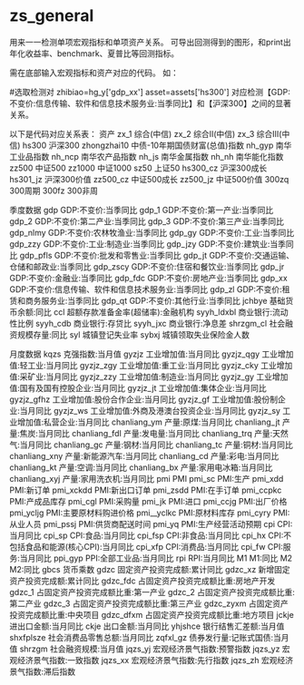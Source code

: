 # zs_general

用来一一检测单项宏观指标和单项资产关系。
可导出回测得到的图形，和print出年化收益率、benchmark、夏普比等回测指标。

需在底部输入宏观指标和资产对应的代码。
如：

#选取检测对
zhibiao=hg_y['gdp_xx']
asset=assets['hs300']
对应检测【GDP:不变价:信息传输、软件和信息技术服务业:当季同比】和【沪深300】之间的显著关系。

以下是代码对应关系表：
资产
zx_1	综合(中信)
zx_2	综合Ⅱ(中信)
zx_3	综合Ⅲ(中信)
hs300	沪深300
zhongzhai10	中债-10年期国债财富(总值)指数
nh_gyp	南华工业品指数
nh_ncp	南华农产品指数
nh_js	南华金属指数
nh_nh	南华能化指数
zz500	中证500
zz1000	中证1000
sz50	上证50
hs300_cz	沪深300成长
hs301_jz	沪深300价值
zz500_cz	中证500成长
zz500_jz	中证500价值
300zq	300周期
300fz	300非周

季度数据
gdp	GDP:不变价:当季同比
gdp_1	GDP:不变价:第一产业:当季同比
gdp_2	GDP:不变价:第二产业:当季同比
gdp_3	GDP:不变价:第三产业:当季同比
gdp_nlmy	GDP:不变价:农林牧渔业:当季同比
gdp_gy	GDP:不变价:工业:当季同比
gdp_zzy	GDP:不变价:工业:制造业:当季同比
gdp_jzy	GDP:不变价:建筑业:当季同比
gdp_pfls	GDP:不变价:批发和零售业:当季同比
gdp_jt	GDP:不变价:交通运输、仓储和邮政业:当季同比
gdp_zscy	GDP:不变价:住宿和餐饮业:当季同比
gdp_jr	GDP:不变价:金融业:当季同比
gdp_fdc	GDP:不变价:房地产业:当季同比
gdp_xx	GDP:不变价:信息传输、软件和信息技术服务业:当季同比
gdp_zl	GDP:不变价:租赁和商务服务业:当季同比
gdp_qt	GDP:不变价:其他行业:当季同比
jchbye	基础货币余额:同比
ccl	超额存款准备金率(超储率):金融机构
syyh_ldxbl	商业银行:流动性比例
syyh_cdb	商业银行:存贷比
syyh_jxc	商业银行:净息差
shrzgm_cl	社会融资规模存量:同比
syl	城镇登记失业率
sybxj	城镇领取失业保险金人数

月度数据
kqzs	克强指数:当月值
gyzjz	工业增加值:当月同比
gyzjz_qgy	工业增加值:轻工业:当月同比
gyzjz_zgy	工业增加值:重工业:当月同比
gyzjz_cky	工业增加值:采矿业:当月同比
gyzjz_zzy	工业增加值:制造业:当月同比
gyzjz_gy	工业增加值:国有及国有控股企业:当月同比
gyzjz_jt	工业增加值:集体企业:当月同比
gyzjz_gfhz	工业增加值:股份合作企业:当月同比
gyzjz_gf	工业增加值:股份制企业:当月同比
gyzjz_ws	工业增加值:外商及港澳台投资企业:当月同比
gyzjz_sy	工业增加值:私营企业:当月同比
chanliang_ym	产量:原煤:当月同比
chanliang_jt	产量:焦炭:当月同比
chanliang_fdl	产量:发电量:当月同比
chanliang_trq	产量:天然气:当月同比
chanliang_gc	产量:钢材:当月同比
chanliang_tc	产量:铜材:当月同比
chanliang_xny	产量:新能源汽车:当月同比
chanliang_cd	产量:彩电:当月同比
chanliang_kt	产量:空调:当月同比
chanliang_bx	产量:家用电冰箱:当月同比
chanliang_xyj	产量:家用洗衣机:当月同比
pmi	PMI
pmi_sc	PMI:生产
pmi_xdd	PMI:新订单
pmi_xckdd	PMI:新出口订单
pmi_zsdd	PMI:在手订单
pmi_ccpkc	PMI:产成品库存
pmi_cgl	PMI:采购量
pmi_jk	PMI:进口
pmi_ccjg	PMI:出厂价格
pmi_ycljg	PMI:主要原材料购进价格
pmi__yclkc	PMI:原材料库存
pmi_cyry	PMI:从业人员
pmi_pssj	PMI:供货商配送时间
pmi_yq	PMI:生产经营活动预期
cpi	CPI:当月同比
cpi_sp	CPI:食品:当月同比
cpi_fsp	CPI:非食品:当月同比
cpi_hx	CPI:不包括食品和能源(核心CPI):当月同比
cpi_xfp	CPI:消费品:当月同比
cpi_fw	CPI:服务:当月同比
ppi_gyp	PPI:全部工业品:当月同比
rpi	RPI:当月同比
M1	M1:同比
M2	M2:同比
gbcs	货币乘数
gdzc	固定资产投资完成额:累计同比
gdzc_xz	新增固定资产投资完成额:累计同比
gdzc_fdc	占固定资产投资完成额比重:房地产开发
gdzc_1	占固定资产投资完成额比重:第一产业
gdzc_2	占固定资产投资完成额比重:第二产业
gdzc_3	占固定资产投资完成额比重:第三产业
gdzc_zyxm	占固定资产投资完成额比重:中央项目
gdzc_dfxm	占固定资产投资完成额比重:地方项目
jckje	进出口金额:当月同比
ckje	出口金额:当月同比
yhjshce	银行结售汇差额:当月值
shxfplsze	社会消费品零售总额:当月同比
zqfxl_gz	债券发行量:记账式国债:当月值
shrzgm	社会融资规模:当月值
jqzs_yj	宏观经济景气指数:预警指数
jqzs_yz	宏观经济景气指数:一致指数
jqzs_xx	宏观经济景气指数:先行指数
jqzs_zh	宏观经济景气指数:滞后指数
